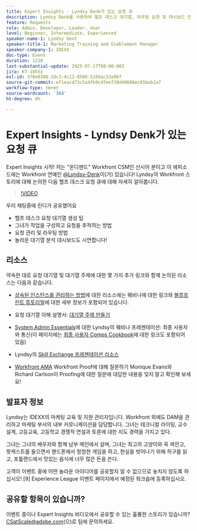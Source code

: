 ```yaml
---
title: Expert Insights - Lyndsy Denk가 있는 요청 큐
description: Lyndsy Denk를 사용하여 헬프 데스크 대기열, 라우팅 요청 및 대시보드 인사이트 작성에 대한 Workfront 전문가 팁.
feature: Requests
role: Admin, Developer, Leader, User
level: Beginner, Intermediate, Experienced
speaker-name-1: Lyndsy Dent
speaker-title-1: Marketing Training and Enablement Manager
speaker-company-1: IDEXX
doc-type: Event
duration: 1228
last-substantial-update: 2025-07-17T00:00:00Z
jira: KT-18551
exl-id: 370e6388-2dc3-4c12-8500-510dac32e867
source-git-commit: ef1eacd73c5a4fb9cdfee730d40606ec65bab2a7
workflow-type: tm+mt
source-wordcount: '364'
ht-degree: 0%

---
```


# Expert Insights - Lyndsy Denk가 있는 요청 큐

Expert Insights 시작!  저는 &quot;온디맨드&quot; Workfront CSM인 신시아 분이고 이 에피소드에는 Workfront 연예인 [@Lyndsy-Denk](https://experienceleaguecommunities.adobe.com/t5/user/viewprofilepage/user-id/17573167)이(가) 있습니다! Lyndsy의 Workfront 스토리에 대해 논의한 다음 헬프 데스크 요청 큐에 대해 자세히 알아봅니다.

>[!VIDEO](https://video.tv.adobe.com/v/3465272/?learn=on&enablevpops)

우리 채팅중에 린디가 공유했어요

* 헬프 데스크 요청 대기열 생성 팁
* 그녀가 작업을 구성하고 요청을 추적하는 방법
* 요청 관리 및 라우팅 방법
* 놀라운 대기열 분석 대시보드도 시연합니다!

## 리소스

약속한 대로 요청 대기열 및 대기열 주제에 대한 몇 가지 추가 링크와 함께 논의된 리소스는 다음과 같습니다.

* [상속된 인스턴스를 관리하는 방법](https://experienceleague.adobe.com/en/docs/workfront-learn/tutorials-workfront/administration-and-setup/system-perfomance-and-maintenance/take-charge-of-an-existing-workfront-instance)에 대한 리소스에는 웨비나에 대한 링크와 [블루프린트 튜토리얼](https://experienceleague.adobe.com/ko/docs/workfront-learn/tutorials-workfront/manage-work/request-queues/understand-request-queues)에 대한 세부 정보가 포함되어 있습니다.

* 요청 대기열 이해 설명서: [대기열 주제 만들기](https://experienceleague.adobe.com/en/docs/workfront/using/manage-work/requests/create-and-manage-request-queues/create-queue-topics)

* [System Admin Essentials](https://experienceleaguecommunities.adobe.com/t5/workfront-discussions/webinar-system-admin-essentials-communicating-with-end-users/td-p/606096)에 대한 Lyndsy의 웨비나 프레젠테이션: 최종 사용자와 통신(이 페이지에는 [최종 사용자 Comps Cookbook](https://experienceleaguecommunities.adobe.com/t5/workfront-blogs/introducing-the-end-user-communications-cookbook/ba-p/607439)에 대한 링크도 포함되어 있음)

* Lyndsy의 [Skill Exchange 프레젠테이션 리소스](https://experienceleaguecommunities.adobe.com/t5/workfront-discussions/event-follow-up-november-2024-skill-exchange-workfront-process/m-p/726841#M3642)

* [Workfront AMA](https://experienceleaguecommunities.adobe.com/t5/workfront-events/workfront-ama-ask-me-anything-about-workfront-proof/ev-p/748798) Workfront Proof에 대해 질문하기 Monique Evans와 Richard Carlson이 Proofing에 대한 질문에 대답한 내용을 잊지 말고 확인해 보세요!

## 발표자 정보 

Lyndsy는 IDEXX의 마케팅 교육 및 지원 관리자입니다. Workfront 외에도 DAM을 관리하고 마케팅 부서의 내부 커뮤니케이션을 담당합니다. 그녀는 테크니컬 라이팅, 교수설계, 고등교육, 고등학교 경쟁적 연설과 토론에 대한 지도 경력을 가지고 있다.

그녀는 그녀의 배우자와 함께 남부 메인에서 살며, 그녀는 최고의 고양이와 꼭 껴안고, 팟캐스트를 들으면서 핸드폰에서 멍청한 게임을 하고, 현실을 벗어나기 위해 허구를 읽고, 포틀랜드에서 맛있는 음식에 너무 많은 돈을 쓴다.

고객이 이벤트 중에 어떤 놀라운 아이디어를 공유할지 알 수 없으므로 놓치지 않도록 하십시오!  [9] Experience League 이벤트 페이지에서 예정된 워크숍에 등록하십시오.

## 공유할 항목이 있습니까?

이벤트 중이나 Expert Insights 비디오에서 공유할 수 있는 훌륭한 스토리가 있습니까? [CSatScale@adobe.com](mailto:CSatScale@adobe.com)(으)로 팀에 문의하세요.
